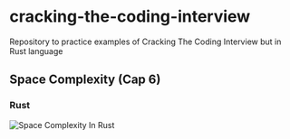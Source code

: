 # cracking-the-coding-interview
Repository to practice examples of Cracking The Coding Interview but in Rust language

## Space Complexity (Cap 6)

### Rust
![Space Complexity In Rust](https://github.com/mateovelilla/crackin-the-coding-interview/blob/main/cap_6/Rust/space_complexity/cart.png?raw=true)
